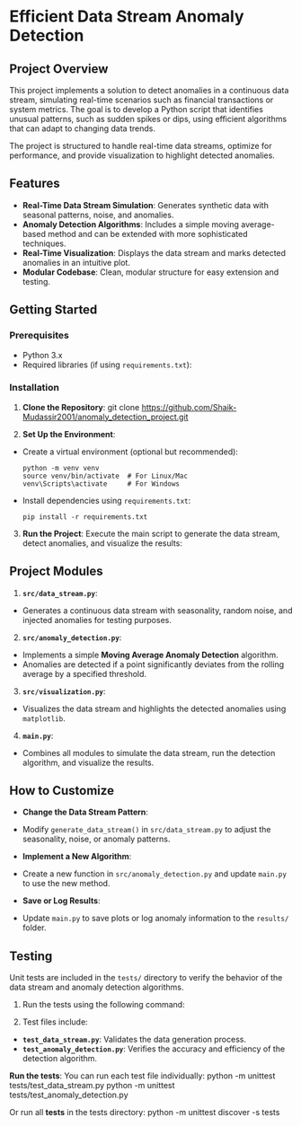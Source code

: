 # Efficient Data Stream Anomaly Detection

## Project Overview
This project implements a solution to detect anomalies in a continuous data stream, simulating real-time scenarios such as financial transactions or system metrics. The goal is to develop a Python script that identifies unusual patterns, such as sudden spikes or dips, using efficient algorithms that can adapt to changing data trends.

The project is structured to handle real-time data streams, optimize for performance, and provide visualization to highlight detected anomalies.

## Features
- **Real-Time Data Stream Simulation**: Generates synthetic data with seasonal patterns, noise, and anomalies.
- **Anomaly Detection Algorithms**: Includes a simple moving average-based method and can be extended with more sophisticated techniques.
- **Real-Time Visualization**: Displays the data stream and marks detected anomalies in an intuitive plot.
- **Modular Codebase**: Clean, modular structure for easy extension and testing.


## Getting Started

### Prerequisites
- Python 3.x
- Required libraries (if using `requirements.txt`):


### Installation
1. **Clone the Repository**:
  git clone https://github.com/Shaik-Mudassir2001/anomaly_detection_project.git

2. **Set Up the Environment**:
- Create a virtual environment (optional but recommended):
  ```
  python -m venv venv
  source venv/bin/activate  # For Linux/Mac
  venv\Scripts\activate     # For Windows
  ```

- Install dependencies using `requirements.txt`:
  ```
  pip install -r requirements.txt
  ```

3. **Run the Project**:
Execute the main script to generate the data stream, detect anomalies, and visualize the results:

## Project Modules
1. **`src/data_stream.py`**:
- Generates a continuous data stream with seasonality, random noise, and injected anomalies for testing purposes.

2. **`src/anomaly_detection.py`**:
- Implements a simple **Moving Average Anomaly Detection** algorithm.
- Anomalies are detected if a point significantly deviates from the rolling average by a specified threshold.

3. **`src/visualization.py`**:
- Visualizes the data stream and highlights the detected anomalies using `matplotlib`.

4. **`main.py`**:
- Combines all modules to simulate the data stream, run the detection algorithm, and visualize the results.

## How to Customize
- **Change the Data Stream Pattern**:
- Modify `generate_data_stream()` in `src/data_stream.py` to adjust the seasonality, noise, or anomaly patterns.

- **Implement a New Algorithm**:
- Create a new function in `src/anomaly_detection.py` and update `main.py` to use the new method.

- **Save or Log Results**:
- Update `main.py` to save plots or log anomaly information to the `results/` folder.

## Testing
Unit tests are included in the `tests/` directory to verify the behavior of the data stream and anomaly detection algorithms.

1. Run the tests using the following command:

2. Test files include:
- **`test_data_stream.py`**: Validates the data generation process.
- **`test_anomaly_detection.py`**: Verifies the accuracy and efficiency of the detection algorithm.

**Run the tests**: You can run each test file individually:
  python -m unittest tests/test_data_stream.py
  python -m unittest tests/test_anomaly_detection.py

Or run all **tests** in the tests directory:
  python -m unittest discover -s tests